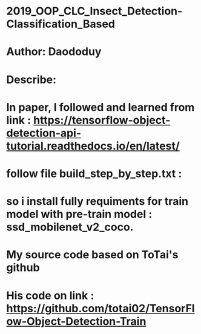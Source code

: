 # 2019_OOP_CLC_Insect_Detection-Classification_Based
# Author: Daododuy
# Describe:
  # In paper, I followed and learned from link : https://tensorflow-object-detection-api-tutorial.readthedocs.io/en/latest/
  # follow file build_step_by_step.txt : 
  # so i install fully requiments for train model with pre-train model : ssd_mobilenet_v2_coco.
  # My source code based on ToTai's github 
  # His code on link : https://github.com/totai02/TensorFlow-Object-Detection-Train
